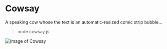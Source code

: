 # Cowsay  
A speaking cow whose the text is an automatic-resized comic strip bubble...  

> node cowsay.js <sizeOfLine>   
  
  
![Image of Cowsay](https://github.com/S-Crow/Cowsay/cowsay.png)  

                
                
